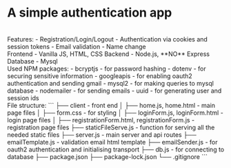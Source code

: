 # A simple authentication app
<br/>
Features:
- Registration/Login/Logout
- Authentication via cookies and session tokens
- Email validation
- Name change
<br/>
Frontend - Vanilla JS, HTML, CSS
Backend - Node.js, **NO** Express
Database - Mysql
<br/>
Used NPM packages:
- bcryptjs - for password hashing
- dotenv - for securing sensitive information
- googleapis - for enabling oauth2 authentication and sending gmail
- mysql2 - for making queries to mysql database
- nodemailer - for sending emails
- uuid - for generating user and session ids
<br/>
File structure:
```
├── client - front end
│   ├── home.js, home.html - main page files
│   ├── form.css - for styling
│   ├── loginForm.js, loginForm.html - login page files
│   ├── registrationForm.html, registrationForm.js - registration page files
├── staticFileServe.js - function for serving all the needed static files
├── server.js - main server and api routes
├── emailTemplate.js - validation email html template
├── emailSender.js - for oauth2 authentication and initialising transport
├── db.js - for connecting to database
├── package.json
├── package-lock.json 
└── .gitignore
```